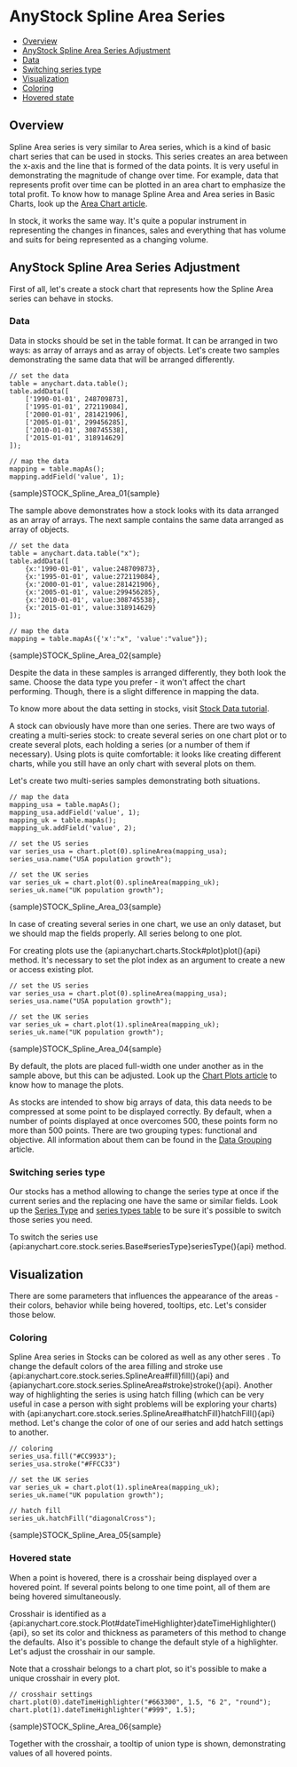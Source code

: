 # AnyStock Spline Area Series

* [Overview](#overview)
* [AnyStock Spline Area Series Adjustment](#anystock_spline_area_series_adjustment)
 * [Data](#data)
 * [Switching series type](#switching_series_type)
* [Visualization](#visualization)
 * [Coloring](#coloring)
 * [Hovered state](#hovered_state)

## Overview

Spline Area series is very similar to Area series, which is a kind of basic chart series that can be used in stocks. This series creates an area between the x-axis and the line that is formed of the data points. It is very useful in demonstrating the magnitude of change over time. For example, data that represents profit over time can be plotted in an area chart to emphasize the total profit. To know how to manage Spline Area and Area series in Basic Charts, look up the [Area Chart article](../../Basic_Chart_Types/Area_Chart).

In stock, it works the same way. It's quite a popular instrument in representing the changes in finances, sales and everything that has volume and suits for being represented as a changing volume. 

## AnyStock Spline Area Series Adjustment

First of all, let's create a stock chart that represents how the Spline Area series can behave in stocks. 

### Data

Data in stocks should be set in the table format. It can be arranged in two ways: as array of arrays and as array of objects. Let's create two samples demonstrating the same data that will be arranged differently.

```
// set the data
table = anychart.data.table();
table.addData([
    ['1990-01-01', 248709873],
    ['1995-01-01', 272119084],
    ['2000-01-01', 281421906],
    ['2005-01-01', 299456285],
    ['2010-01-01', 308745538],
    ['2015-01-01', 318914629]
]);
  
// map the data
mapping = table.mapAs();
mapping.addField('value', 1);
```

{sample}STOCK\_Spline\_Area\_01{sample}

The sample above demonstrates how a stock looks with its data arranged as an array of arrays. The next sample contains the same data arranged as array of objects.

```
// set the data
table = anychart.data.table("x");
table.addData([
    {x:'1990-01-01', value:248709873},
    {x:'1995-01-01', value:272119084},
    {x:'2000-01-01', value:281421906},
    {x:'2005-01-01', value:299456285},
    {x:'2010-01-01', value:308745538},
    {x:'2015-01-01', value:318914629}
]);
  
// map the data
mapping = table.mapAs({'x':"x", 'value':"value"});
```

{sample}STOCK\_Spline\_Area\_02{sample}

Despite the data in these samples is arranged differently, they both look the same. Choose the data type you prefer - it won't affect the chart performing. Though, there is a slight difference in mapping the data.

To know more about the data setting in stocks, visit [Stock Data tutorial](../Data). 

A stock can obviously have more than one series. There are two ways of creating a multi-series stock: to create several series on one chart plot or to create several plots, each holding a series (or a number of them if necessary). Using plots is quite comfortable: it looks like creating different charts, while you still have an only chart with several plots on them.

Let's create two multi-series samples demonstrating both situations.

```
// map the data
mapping_usa = table.mapAs();
mapping_usa.addField('value', 1);
mapping_uk = table.mapAs();
mapping_uk.addField('value', 2);

// set the US series
var series_usa = chart.plot(0).splineArea(mapping_usa);
series_usa.name("USA population growth");

// set the UK series
var series_uk = chart.plot(0).splineArea(mapping_uk);
series_uk.name("UK population growth");
```

{sample}STOCK\_Spline\_Area\_03{sample}

In case of creating several series in one chart, we use an only dataset, but we should map the fields properly. All series belong to one plot.


For creating plots use the {api:anychart.charts.Stock#plot}plot(){api} method. It's necessary to set the plot index as an argument to create a new or access existing plot.

```
// set the US series
var series_usa = chart.plot(0).splineArea(mapping_usa);
series_usa.name("USA population growth");

// set the UK series
var series_uk = chart.plot(1).splineArea(mapping_uk);
series_uk.name("UK population growth");
```

{sample}STOCK\_Spline\_Area\_04{sample}

By default, the plots are placed full-width one under another as in the sample above, but this can be adjusted. Look up the [Chart Plots article](../Chart_Plots) to know how to manage the plots.

As stocks are intended to show big arrays of data, this data needs to be compressed at some point to be displayed correctly. By default, when a number of points displayed at once overcomes 500, these points form no more than 500 points. There are two grouping types: functional and objective. All information about them can be found in the [Data Grouping](../Data_Grouping) article.


### Switching series type

Our stocks has a method allowing to change the series type at once if the current series and the replacing one have the same or similar fields. Look up the [Series Type](Series_Type) and [series types table](Supported_Series#list_of_supported_series) to be sure it's possible to switch those series you need.

To switch the series use {api:anychart.core.stock.series.Base#seriesType}seriesType(){api} method.

## Visualization

There are some parameters that influences the appearance of the areas - their colors, behavior while being hovered, tooltips, etc. Let's consider those below.

### Coloring

Spline Area series in Stocks can be colored as well as any other seres . To change the default colors of the area filling and stroke use {api:anychart.core.stock.series.SplineArea#fill}fill(){api} and {apianychart.core.stock.series.SplineArea#stroke}stroke(){api}. Another way of highlighting the series is using hatch filling (which can be very useful in case a person with sight problems will be exploring your charts) with {api:anychart.core.stock.series.SplineArea#hatchFill}hatchFill(){api} method. Let's change the color of one of our series and add hatch settings to another. 

```
// coloring
series_usa.fill("#CC9933");
series_usa.stroke("#FFCC33")

// set the UK series
var series_uk = chart.plot(1).splineArea(mapping_uk);
series_uk.name("UK population growth");

// hatch fill
series_uk.hatchFill("diagonalCross");
```

{sample}STOCK\_Spline\_Area\_05{sample}

### Hovered state

When a point is hovered, there is a crosshair being displayed over a hovered point. If several points belong to one time point, all of them are being hovered simultaneously. 

Crosshair is identified as a {api:anychart.core.stock.Plot#dateTimeHighlighter}dateTimeHighlighter(){api}, so set its color and thickness as parameters of this method to change the defaults. Also it's possible to change the default style of a highlighter. Let's adjust the crosshair in our sample.

Note that a crosshair belongs to a chart plot, so it's possible to make a unique crosshair in every plot.

```
// crosshair settings
chart.plot(0).dateTimeHighlighter("#663300", 1.5, "6 2", "round");
chart.plot(1).dateTimeHighlighter("#999", 1.5);
```

{sample}STOCK\_Spline\_Area\_06{sample}

Together with the crosshair, a tooltip of union type is shown, demonstrating values of all hovered points. 
